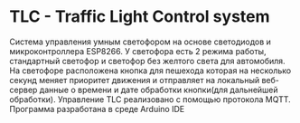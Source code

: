 # TLC - Traffic Light Control system
  Система управления умным светофором на основе светодиодов и микроконтроллера ESP8266. У светофора есть 2 режима работы, стандартный светофор и светофор без желтого света
  для автомобиля. На светофоре расположена кнопка для пешехода которая на несколько секунд меняет приоритет движения и отправляет на локальный веб-сервер данные о времени и дате
  обработки кнопки(для дальнейшей обработки). Управление TLC реализовано с помощью протокола MQTT. Программа разработана в среде Arduino IDE
